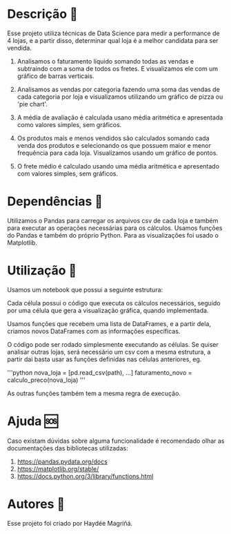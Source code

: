 # Descrição 📜

Esse projeto utiliza técnicas de Data Science para medir a performance de 4 lojas, e a partir disso, determinar qual loja é a melhor candidata para ser vendida.

1. Analisamos o faturamento líquido somando todas as vendas e subtraindo com a soma de todos os fretes. E visualizamos ele com um gráfico de barras verticais.

2. Analisamos as vendas por categoria fazendo uma soma das vendas de cada categoria por loja e visualizamos utilizando um gráfico de pizza ou 'pie chart'.

3. A média de avaliação é calculada usano média aritmética e apresentada como valores simples, sem gráficos.

4. Os produtos mais e menos vendidos são calculados somando cada venda dos produtos e selecionando os que possuem maior e menor frequência para cada loja. Visualizamos usando um gráfico de pontos.

5. O frete médio é calculado usando uma média aritmética e apresentado com valores simples, sem gráficos.

# Dependências 🔧

Utilizamos o Pandas para carregar os arquivos csv de cada loja e também para executar as operações necessárias para os cálculos. Usamos funções do Pandas e também do próprio Python. Para as visualizações foi usado o Matplotlib.

# Utilização 👷

Usamos um notebook que possui a seguinte estrutura:

Cada célula possui o código que executa os cálculos necessários, seguido por uma célula que gera a visualização gráfica, quando implementada.

Usamos funções que recebem uma lista de DataFrames, e a partir dela, criamos novos DataFrames com as informações específicas.

O código pode ser rodado simplesmente executando as células. Se quiser analisar outras lojas, será necessário um csv com a mesma estrutura, a partir dai basta usar as funções definidas nas células anteriores, eg.

'''python
nova_loja = [pd.read_csv(path), ...]
faturamento_novo = calculo_preco(nova_loja)
'''

As outras funções também tem a mesma regra de execução.

# Ajuda 🆘

Caso existam dúvidas sobre alguma funcionalidade é recomendado olhar as documentações das bibliotecas utilizadas:

1. https://pandas.pydata.org/docs
2. https://matplotlib.org/stable/
3. https://docs.python.org/3/library/functions.html

# Autores 📕

Esse projeto foi criado por Haydée Magriñá.







